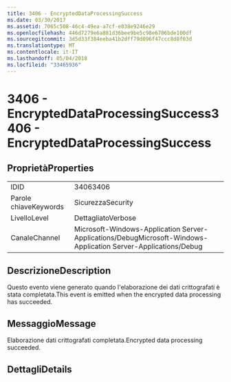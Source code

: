 ```yaml
---
title: 3406 - EncryptedDataProcessingSuccess
ms.date: 03/30/2017
ms.assetid: 7065c508-46c4-49ea-a7cf-e038e9246e29
ms.openlocfilehash: 446d7279e6a881d36bee9be5c98e6706bde100df
ms.sourcegitcommit: 3d5d33f384eeba41b2dff79d096f47ccc8d8f03d
ms.translationtype: MT
ms.contentlocale: it-IT
ms.lasthandoff: 05/04/2018
ms.locfileid: "33465936"
---
```

# <a name="3406---encrypteddataprocessingsuccess"></a><span data-ttu-id="2c3a5-102">3406 - EncryptedDataProcessingSuccess</span><span class="sxs-lookup"><span data-stu-id="2c3a5-102">3406 - EncryptedDataProcessingSuccess</span></span>
## <a name="properties"></a><span data-ttu-id="2c3a5-103">Proprietà</span><span class="sxs-lookup"><span data-stu-id="2c3a5-103">Properties</span></span>  
  
|||  
|-|-|  
|<span data-ttu-id="2c3a5-104">ID</span><span class="sxs-lookup"><span data-stu-id="2c3a5-104">ID</span></span>|<span data-ttu-id="2c3a5-105">3406</span><span class="sxs-lookup"><span data-stu-id="2c3a5-105">3406</span></span>|  
|<span data-ttu-id="2c3a5-106">Parole chiave</span><span class="sxs-lookup"><span data-stu-id="2c3a5-106">Keywords</span></span>|<span data-ttu-id="2c3a5-107">Sicurezza</span><span class="sxs-lookup"><span data-stu-id="2c3a5-107">Security</span></span>|  
|<span data-ttu-id="2c3a5-108">Livello</span><span class="sxs-lookup"><span data-stu-id="2c3a5-108">Level</span></span>|<span data-ttu-id="2c3a5-109">Dettagliato</span><span class="sxs-lookup"><span data-stu-id="2c3a5-109">Verbose</span></span>|  
|<span data-ttu-id="2c3a5-110">Canale</span><span class="sxs-lookup"><span data-stu-id="2c3a5-110">Channel</span></span>|<span data-ttu-id="2c3a5-111">Microsoft-Windows-Application Server-Applications/Debug</span><span class="sxs-lookup"><span data-stu-id="2c3a5-111">Microsoft-Windows-Application Server-Applications/Debug</span></span>|  
  
## <a name="description"></a><span data-ttu-id="2c3a5-112">Descrizione</span><span class="sxs-lookup"><span data-stu-id="2c3a5-112">Description</span></span>  
 <span data-ttu-id="2c3a5-113">Questo evento viene generato quando l'elaborazione dei dati crittografati è stata completata.</span><span class="sxs-lookup"><span data-stu-id="2c3a5-113">This event is emitted when the encrypted data processing has succeeded.</span></span>  
  
## <a name="message"></a><span data-ttu-id="2c3a5-114">Messaggio</span><span class="sxs-lookup"><span data-stu-id="2c3a5-114">Message</span></span>  
 <span data-ttu-id="2c3a5-115">Elaborazione dati crittografati completata.</span><span class="sxs-lookup"><span data-stu-id="2c3a5-115">Encrypted data processing succeeded.</span></span>  
  
## <a name="details"></a><span data-ttu-id="2c3a5-116">Dettagli</span><span class="sxs-lookup"><span data-stu-id="2c3a5-116">Details</span></span>
